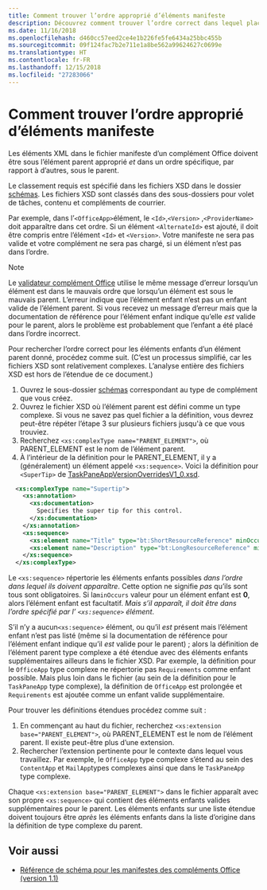 ```yaml
---
title: Comment trouver l’ordre approprié d’éléments manifeste
description: Découvrez comment trouver l’ordre correct dans lequel placer les éléments enfants dans un élément parent.
ms.date: 11/16/2018
ms.openlocfilehash: d460cc57eed2ce4e1b226fe5fe6434a25bbc455b
ms.sourcegitcommit: 09f124fac7b2e711e1a8be562a99624627c0699e
ms.translationtype: HT
ms.contentlocale: fr-FR
ms.lasthandoff: 12/15/2018
ms.locfileid: "27283066"
---
```

# <a name="how-to-find-the-proper-order-of-manifest-elements"></a>Comment trouver l’ordre approprié d’éléments manifeste

Les éléments XML dans le fichier manifeste d’un complément Office doivent être sous l’élément parent approprié *et* dans un ordre spécifique, par rapport à d’autres, sous le parent.

Le classement requis est spécifié dans les fichiers XSD dans le dossier [schémas](https://github.com/OfficeDev/office-js-docs-pr/tree/master/docs/overview/schemas). Les fichiers XSD sont classés dans des sous-dossiers pour volet de tâches, contenu et compléments de courrier.

Par exemple, dans l’`<OfficeApp>`élément, le `<Id>`,`<Version>` ,`<ProviderName>` doit apparaître dans cet ordre. Si un élément `<AlternateId>` est ajouté, il doit être compris entre l’élément `<Id>` et `<Version>`. Votre manifeste ne sera pas valide et votre complément ne sera pas chargé, si un élément n’est pas dans l’ordre.

> [!NOTE]
> Le [validateur complément Office](/office/dev/add-ins/testing/troubleshoot-manifest#validate-your-manifest-with-the-office-add-in-validator) utilise le même message d’erreur lorsqu’un élément est dans le mauvais ordre que lorsqu’un élément est sous le mauvais parent. L’erreur indique que l’élément enfant n’est pas un enfant valide de l’élément parent. Si vous recevez un message d’erreur mais que la documentation de référence pour l’élément enfant indique qu’elle *est* valide pour le parent, alors le problème est probablement que l’enfant a été placé dans l’ordre incorrect.

Pour rechercher l’ordre correct pour les éléments enfants d’un élément parent donné, procédez comme suit. (C’est un processus simplifié, car les fichiers XSD sont relativement complexes. L’analyse entière des fichiers XSD est hors de l’étendue de ce document.)

1. Ouvrez le sous-dossier [schémas](https://github.com/OfficeDev/office-js-docs-pr/tree/master/docs/overview/schemas) correspondant au type de complément que vous créez. 
2. Ouvrez le fichier XSD où l’élément parent est défini comme un type complexe. Si vous ne savez pas quel fichier a la définition, vous devrez peut-être répéter l’étape 3 sur plusieurs fichiers jusqu'à ce que vous trouviez.
3. Recherchez `<xs:complexType name="PARENT_ELEMENT">`, où PARENT_ELEMENT est le nom de l’élément parent.
4. À l’intérieur de la définition pour le PARENT_ELEMENT, il y a (généralement) un élément appelé `<xs:sequence>`. Voici la définition pour `<SuperTip>` de [TaskPaneAppVersionOverridesV1_0.xsd](https://raw.githubusercontent.com/OfficeDev/office-js-docs-pr/master/docs/overview/schemas/taskpane/TaskPaneAppVersionOverridesV1_0.xsd).

```xml
  <xs:complexType name="Supertip">
    <xs:annotation>
      <xs:documentation>
        Specifies the super tip for this control.
      </xs:documentation>
    </xs:annotation>
    <xs:sequence>
      <xs:element name="Title" type="bt:ShortResourceReference" minOccurs="1" maxOccurs="1" />
      <xs:element name="Description" type="bt:LongResourceReference" minOccurs="1" maxOccurs="1" />
    </xs:sequence>
  </xs:complexType>
```

Le `<xs:sequence>` répertorie les éléments enfants possibles *dans l’ordre dans lequel ils doivent apparaître*. Cette option ne signifie *pas* qu’ils sont tous sont obligatoires. Si la`minOccurs` valeur pour un élément enfant est **0**, alors l’élément enfant est facultatif. *Mais s’il apparaît, il doit être dans l’ordre spécifié par l’ `<xs:sequence>` élément*.

S’il n’y a aucun`<xs:sequence>` élément, ou qu’il *est* présent mais l’élément enfant n’est pas listé (même si la documentation de référence pour l’élément enfant indique qu’il *est* valide pour le parent) ; alors la définition de l’élément parent type complexe a été étendue avec des éléments enfants supplémentaires ailleurs dans le fichier XSD. Par exemple, la définition pour le `OfficeApp` type complexe ne répertorie pas `Requirements` comme enfant possible. Mais plus loin dans le fichier (au sein de la définition pour le `TaskPaneApp` type complexe), la définition de `OfficeApp` est prolongée et `Requirements` est ajoutée comme un enfant valide supplémentaire.

Pour trouver les définitions étendues procédez comme suit :

1. En commençant au haut du fichier, recherchez `<xs:extension base="PARENT_ELEMENT">`, où PARENT_ELEMENT est le nom de l’élément parent. Il existe peut-être plus d’une extension.
2. Rechercher l’extension pertinente pour le contexte dans lequel vous travaillez. Par exemple, le `OfficeApp` type complexe s’étend au sein des `ContentApp` et `MailApp`types complexes ainsi que dans le `TaskPaneApp` type complexe.

Chaque `<xs:extension base="PARENT_ELEMENT">` dans le fichier apparaît avec son propre `<xs:sequence>` qui contient des éléments enfants valides supplémentaires pour le parent. Les éléments enfants sur une liste étendue doivent toujours être *après* les éléments enfants dans la liste d’origine dans la définition de type complexe du parent.

## <a name="see-also"></a>Voir aussi

- [Référence de schéma pour les manifestes des compléments Office (version 1.1)](../develop/add-in-manifests.md)
